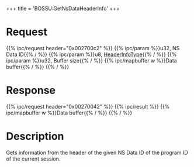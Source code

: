 +++
title = 'BOSSU:GetNsDataHeaderInfo'
+++

# Request

{{% ipc/request header="0x002700c2" %}}
{{% ipc/param %}}u32, NS Data ID{{% / %}}
{{% ipc/param %}}u8, [HeaderInfoType](BOSS_Services#nsdataheaderinfo "wikilink"){{% / %}}
{{% ipc/param %}}u32, Buffer size{{% / %}}
{{% ipc/mapbuffer w %}}Data buffer{{% / %}}
{{% / %}}

# Response

{{% ipc/request header="0x00270042" %}}
{{% ipc/result %}}
{{% ipc/mapbuffer w %}}Data buffer{{% / %}}
{{% / %}}

# Description

Gets information from the header of the given NS Data ID of the program ID of the current session.
